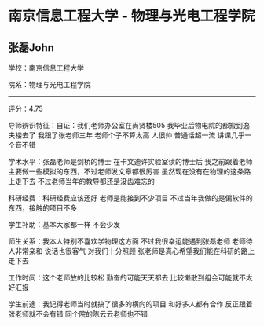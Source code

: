 # 南京信息工程大学 - 物理与光电工程学院

## 张磊John

学校：南京信息工程大学

院系：物理与光电工程学院

* * *

评分：4.75

导师辨识特征：自证：我们老师办公室在尚贤楼505 我毕业后物电院的都搬到逸夫楼去了 我跟了张老师三年 老师个子不算太高 人很帅 普通话超一流 讲课几乎一个音不错

学术水平：张磊老师是剑桥的博士 在卡文迪许实验室读的博士后 我之前跟着老师主要做一些模拟的东西，不过老师发文章都很厉害 虽然现在没有在物理的这条路上走下去 不过老师当年的教导都还是没齿难忘的

科研经费：科研经费应该还好 老师是能接到不少项目 不过当年我做的是偏软件的东西，接触的项目不多

学生补助：基本大家都一样 不会少发

师生关系：我本人特别不喜欢学物理这方面 不过我很幸运能遇到张磊老师 老师待人非常亲和 说话也很客气 对我们十分照顾 张老师是真心希望我们能在科研的路上走下去

工作时间：这个老师放的比较松 勤奋的可能天天都去 比较懒散到组会可能就不太好汇报

学生前途：我记得老师当时就搞了很多的横向的项目 和好多人都有合作 反正跟着张老师就不会有错 同个院的陈云云老师也不错